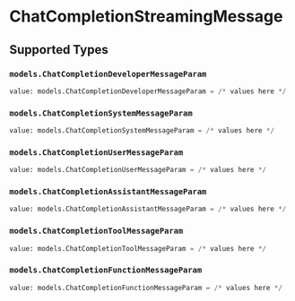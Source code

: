 # ChatCompletionStreamingMessage


## Supported Types

### `models.ChatCompletionDeveloperMessageParam`

```python
value: models.ChatCompletionDeveloperMessageParam = /* values here */
```

### `models.ChatCompletionSystemMessageParam`

```python
value: models.ChatCompletionSystemMessageParam = /* values here */
```

### `models.ChatCompletionUserMessageParam`

```python
value: models.ChatCompletionUserMessageParam = /* values here */
```

### `models.ChatCompletionAssistantMessageParam`

```python
value: models.ChatCompletionAssistantMessageParam = /* values here */
```

### `models.ChatCompletionToolMessageParam`

```python
value: models.ChatCompletionToolMessageParam = /* values here */
```

### `models.ChatCompletionFunctionMessageParam`

```python
value: models.ChatCompletionFunctionMessageParam = /* values here */
```

